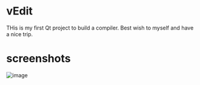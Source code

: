 # vEdit
THis is my first Qt project to build a compiler.
Best wish to myself and have a nice trip.

# screenshots

![image](https://github.com/vsimple/vEdit/edit/master/screenshots/vEdit.png)
